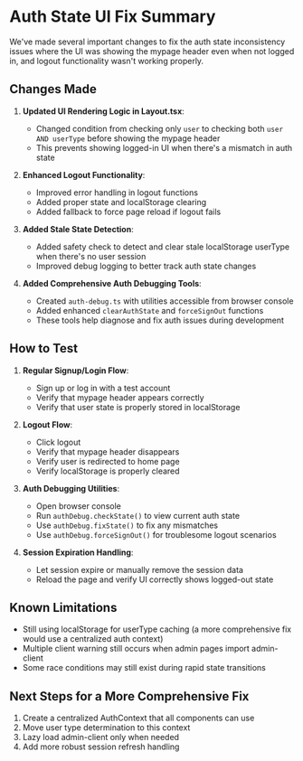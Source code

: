 # Auth State UI Fix Summary

We've made several important changes to fix the auth state inconsistency issues where the UI was showing the mypage header even when not logged in, and logout functionality wasn't working properly.

## Changes Made

1. **Updated UI Rendering Logic in Layout.tsx**:
   - Changed condition from checking only `user` to checking both `user AND userType` before showing the mypage header
   - This prevents showing logged-in UI when there's a mismatch in auth state

2. **Enhanced Logout Functionality**:
   - Improved error handling in logout functions
   - Added proper state and localStorage clearing
   - Added fallback to force page reload if logout fails

3. **Added Stale State Detection**:
   - Added safety check to detect and clear stale localStorage userType when there's no user session
   - Improved debug logging to better track auth state changes

4. **Added Comprehensive Auth Debugging Tools**:
   - Created `auth-debug.ts` with utilities accessible from browser console
   - Added enhanced `clearAuthState` and `forceSignOut` functions
   - These tools help diagnose and fix auth issues during development

## How to Test

1. **Regular Signup/Login Flow**:
   - Sign up or log in with a test account
   - Verify that mypage header appears correctly
   - Verify that user state is properly stored in localStorage

2. **Logout Flow**:
   - Click logout
   - Verify that mypage header disappears
   - Verify user is redirected to home page
   - Verify localStorage is properly cleared

3. **Auth Debugging Utilities**:
   - Open browser console
   - Run `authDebug.checkState()` to view current auth state
   - Use `authDebug.fixState()` to fix any mismatches
   - Use `authDebug.forceSignOut()` for troublesome logout scenarios

4. **Session Expiration Handling**:
   - Let session expire or manually remove the session data
   - Reload the page and verify UI correctly shows logged-out state

## Known Limitations

- Still using localStorage for userType caching (a more comprehensive fix would use a centralized auth context)
- Multiple client warning still occurs when admin pages import admin-client
- Some race conditions may still exist during rapid state transitions

## Next Steps for a More Comprehensive Fix

1. Create a centralized AuthContext that all components can use
2. Move user type determination to this context
3. Lazy load admin-client only when needed
4. Add more robust session refresh handling 
